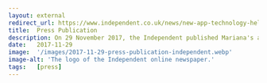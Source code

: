 ```yaml
---
layout: external
redirect_url: https://www.independent.co.uk/news/new-app-technology-helps-blind-people-see-at-cinema-audio-description-a8072021.html
title:  Press Publication
description: On 29 November 2017, the Independent published Mariana's article titled How a New Technology Will Help Blind People 'See' at the Cinema.
date:   2017-11-29 
image:  '/images/2017-11-29-press-publication-independent.webp'
image-alt: 'The logo of the Independent online newspaper.'
tags:   [press]
---
```

